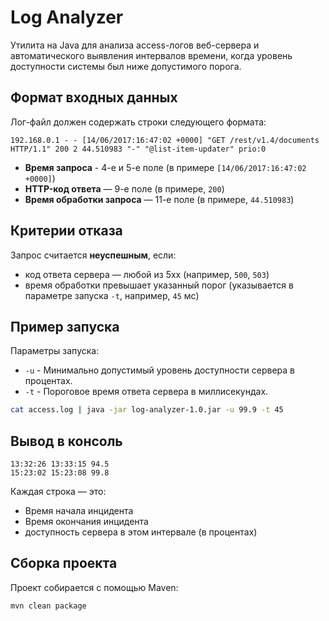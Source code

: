 # Log Analyzer

Утилита на Java для анализа access-логов веб-сервера и автоматического выявления интервалов времени, когда уровень доступности системы был ниже допустимого порога.

## Формат входных данных

Лог-файл должен содержать строки следующего формата:

```log
192.168.0.1 - - [14/06/2017:16:47:02 +0000] "GET /rest/v1.4/documents HTTP/1.1" 200 2 44.510983 "-" "@list-item-updater" prio:0
```
- **Время запроса** - 4-е и 5-е поле (в примере `[14/06/2017:16:47:02 +0000]`)
- **HTTP-код ответа** — 9-е поле (в примере, `200`)
- **Время обработки запроса** — 11-е поле (в примере, `44.510983`)

## Критерии отказа

Запрос считается **неуспешным**, если:

- код ответа сервера — любой из 5xx (например, `500`, `503`)
- время обработки превышает указанный порог (указывается в параметре запуска `-t`, например, `45` мс)

## Пример запуска

Параметры запуска:

- `-u` - Минимально допустимый уровень доступности сервера в процентах.
- `-t` - Пороговое время ответа сервера в миллисекундах.



```bash
cat access.log | java -jar log-analyzer-1.0.jar -u 99.9 -t 45
```
## Вывод в консоль

```console
13:32:26 13:33:15 94.5
15:23:02 15:23:08 99.8
```

Каждая строка — это:

- Время начала инцидента
- Время окончания инцидента
- доступность сервера в этом интервале (в процентах)

## Сборка проекта

Проект собирается с помощью Maven:

```bash
mvn clean package
```